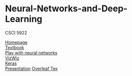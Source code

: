 # Neural-Networks-and-Deep-Learning
CSCI 5922

[Homepage](https://home.cs.colorado.edu/~DrG/Courses/NeuralNetworksAndDeepLearning/AboutCourse.html)<br />
[Textbook](https://www.deeplearningbook.org/)<br />
[Play with neural networks](http://playground.tensorflow.org/#activation=tanh&batchSize=10&dataset=circle&regDataset=reg-plane&learningRate=0.03&regularizationRate=0&noise=0&networkShape=4,2&seed=0.37234&showTestData=false&discretize=false&percTrainData=50&x=true&y=true&xTimesY=false&xSquared=false&ySquared=false&cosX=false&sinX=false&cosY=false&sinY=false&collectStats=false&problem=classification&initZero=false&hideText=false)<br />
[VizWiz](https://vizwiz.org/)<br />
[Keras](https://keras.io/)<br />
[Presentation](https://vimeo.com/777861420)
[Overleaf Tex](https://www.overleaf.com/project/6362e8e2e3bd5d048b19fbf9)
